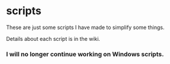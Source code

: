 # scripts
These are just some scripts I have made to simplify some things.

Details about each script is in the wiki.

### <b>I will no longer continue working on Windows scripts.</b> </br>

